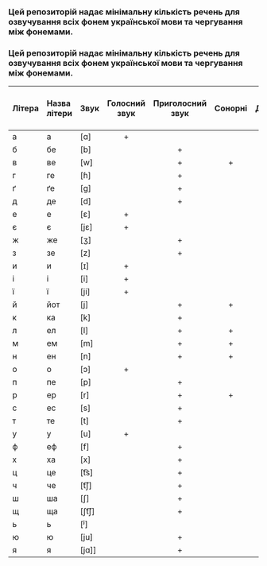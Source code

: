 ### Цей репозиторій надає мінімальну кількість речень для озвучування всіх фонем української мови та чергування між фонемами.

### Цей репозиторій надає мінімальну кількість речень для озвучування всіх фонем української мови та чергування між фонемами.

|Літера|Назва літери|Звук|Голосний звук|Приголосний звук|Cонорні|Дзвінкі|Глухі|Губні|Зубні|Піднебінні|Середньоязиковий|Задньоязикові|Гортанний|Фрикативні|Проривні|Зімкненоні щілинні|Зімкнено прохідні|Вібрант|Непалаталізовані|Палаталізовані|Напівпалаталізовані|Свистячі|Шиплячі|Лабіалізовані|Нелабіалізовані|Голосні переднього ряду|Голосні заднього ряду|Високий ступінь підняття язика|Середній ступінь підняття язика|Низький ступінь підняття язика|
|:-----------|:-----------|:-----------|:-----------:|:-----------:|:-----------:|:-----------:|:-----------:|:-----------:|:-----------:|:-----------:|:-----------:|:-----------:|:-----------:|:-----------:|:-----------:|:-----------:|:-----------:|:-----------:|:-----------:|:-----------:|:-----------:|:-----------:|:-----------:|:-----------:|:-----------:|:-----------:|:-----------:|:-----------:|:-----------:|:-----------:|
|а|а|[ɑ]|+| | | | | | | | | | | | | | | | | | | | | |+| |+| | |+|
|б|бе|[b]| |+| |+| |+| | | | | | |+| | | |+| |+| | | | | | | | | |
|в|ве|[w]| |+|+| | |+| | | | | |+| | | | |+| |+| | | | | | | | | |
|г|ге|[ɦ]| |+| |+| | | | | | |+|+| | | | |+| |+| | | | | | | | | |
|ґ|ґе|[ɡ]| |+| |+| | | | | |+| | |+| | | |+| |+| | | | | | | | | |
|д|де|[d]| |+| |+| | |+| | | | | |+| | | |+|+| | | | | | | | | | |
|е|е|[ɛ]|+| | | | | | | | | | | | | | | | | | | | | |+|+| | |+| |
|є|є|[jɛ]|+| | | | | | | | | | | | | | | | | | | | | | | | | | | |
|ж|же|[ʒ]| |+| |+| | | |+| | | |+| | | | |+| |+| |+| | | | | | | |
|з|зе|[z]| |+| |+| | |+| | | | |+| | | | |+|+| |+| | | | | | | | |
|и|и|[ɪ]|+| | | | | | | | | | | | | | | | | | | | | |+|+| |+| | |
|і|і|[i]|+| | | | | | | | | | | | | | | | | | | | | |+|+| |+| | |
|ї|ї|[ji]|+| | | | | | | | | | | | | | | | | | | | | | | | | | | |
|й|йот|[j]| |+|+| | | | | |+| | |+| | | | | |+| | | | | | | | | | |
|к|ка|[k]| |+| | |+| | | | |+| | |+| | | |+| |+| | | | | | | | | |
|л|ел|[l]| |+|+| | | |+| | | | | | | |+| |+|+| | | | | | | | | | |
|м|ем|[m]| |+|+| | |+| | | | | | | | |+| |+| |+| | | | | | | | | |
|н|ен|[n]| |+|+| | | |+| | | | | | | |+| |+|+| | | | | | | | | | |
|о|о|[ɔ]|+| | | | | | | | | | | | | | | | | | | | |+| | |+| |+| |
|п|пе|[p]| |+| | |+|+| | | | | | |+| | | |+| |+| | | | | | | | | |
|р|ер|[r]| |+|+| | | | |+| | | | | | | |+|+|+| | | | | | | | | | |
|с|ес|[s]| |+| | |+| |+| | | | |+| | | | |+|+| |+| | | | | | | | |
|т|те|[t]| |+| | |+| |+| | | | | |+| | | |+|+| | | | | | | | | | |
|у|у|[u]|+| | | | | | | | | | | | | | | | | | | | |+| | |+|+| | |
|ф|еф|[f]| |+| | |+|+| | | | | |+| | | | |+| |+| | | | | | | | | |
|х|ха|[x]| |+| | |+| | | | |+| |+| | | | |+| |+| | | | | | | | | |
|ц|це|[t͡s]| |+| | |+| |+| | | | | | |+| | |+|+| |+| | | | | | | | |
|ч|че|[t͡ʃ]| |+| | |+| | |+| | | | | |+| | |+| |+| |+| | | | | | | |
|ш|ша|[ʃ]| |+| | |+| | |+| | | |+| | | | |+| |+| |+| | | | | | | |
|щ|ща|[ʃt͡ʃ]| |+| | | | | | | | | | | | | | | | | | | | | | | | | | |
|ь|ь|[ʲ]| | | | | | | | | | | | | | | | | | | | | | | | | | | | |
|ю|ю|[ju]| |+| | | | | | | | | | | | | | | | | | | | | | | | | | |
|я|я|[jɑ]]| |+| | | | | | | | | | | | | | | | | | | | | | | | | | |
